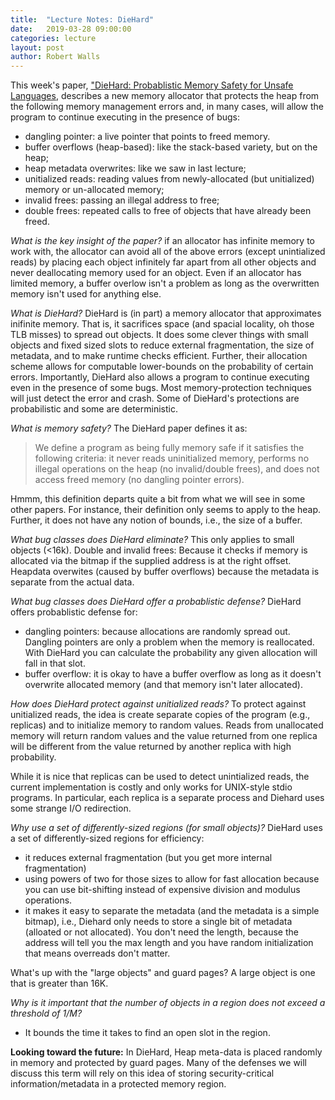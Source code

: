```yaml
---
title:  "Lecture Notes: DieHard"
date:   2019-03-28 09:00:00
categories: lecture 
layout: post
author: Robert Walls
---
```


This week's paper, ["DieHard: Probablistic Memory Safety for Unsafe
Languages][diehard],  describes a new memory allocator that protects the heap
from the following  memory management errors and, in many cases, will allow the
program to continue executing in the presence of bugs:
 - dangling pointer: a live pointer that points to freed memory.
 - buffer overflows (heap-based): like the stack-based variety, but on the
   heap;
 - heap metadata overwrites: like we saw in last lecture;
 - unitialized reads: reading values from newly-allocated (but unitialized)
   memory or un-allocated memory; 
 - invalid frees: passing an illegal address to free;
 - double frees: repeated calls to free of objects that have already been
   freed.  


[diehard]:/papers/diehard.pdf


*What is the key insight of the paper?* if an allocator has infinite memory to
work with, the allocator can avoid all of the above errors (except unintialized
reads) by placing each object infinitely far apart from all other objects and
never deallocating memory used for an object. Even if an allocator has limited
memory, a buffer overlow isn't a problem as long as the overwritten memory
isn't used for anything else. 


*What is DieHard?* DieHard is (in part) a memory allocator that approximates
inifinite memory. That is, it sacrifices space (and spacial locality, oh those
TLB misses) to spread out objects. It does some clever things with small
objects and fixed sized slots to reduce external fragmentation, the size of
metadata, and to make runtime checks efficient.  Further, their  allocation
scheme allows for computable lower-bounds on the probability of certain errors.
Importantly, DieHard also allows a program to continue executing even in the
presence of some bugs. Most memory-protection techniques will just detect the
error and crash. Some of DieHard's protections are probabilistic and some are
deterministic.

*What is memory safety?*  The DieHard paper defines it as:

> We define a program as being fully memory safe if it satisfies the following
> criteria: it never reads uninitialized memory, performs no illegal operations
> on the heap (no invalid/double frees), and does not access freed memory (no
> dangling pointer errors).

Hmmm, this definition departs quite a bit from what we will see in some other
papers. For instance, their definition only seems to apply to the heap.
Further, it does not have any notion of bounds, i.e., the size of a buffer.


*What bug classes does DieHard eliminate?* This only applies to small objects
(<16k). Double and invalid frees: Because it checks if memory is allocated via
the bitmap if the supplied address is at the right offset. Heapdata overwites
(caused by buffer overflows) because the metadata is separate from the actual
data.

*What bug classes does DieHard offer a probablistic defense?* DieHard offers
probablistic defense for:
 - dangling pointers: because allocations are randomly spread out. Dangling
   pointers are only a problem when the memory is reallocated. With DieHard
you can calculate the probability any given allocation will fall in that slot.  
 - buffer overflow: it is okay to have a buffer overflow as long as it doesn't
   overwrite allocated memory (and that memory isn't later allocated).  


*How does DieHard protect against unitialized reads?* To protect against
unitialized reads, the idea is create separate copies of the program (e.g.,
replicas) and to initialize memory to random values. Reads from  unallocated
memory will return random values and the value returned from one replica will
be  different from the value returned by another replica with high probability. 

While it is nice that replicas can be used to detect unintialized reads, the
current implementation is costly and only works for UNIX-style stdio programs.
In particular, each replica is a separate process and Diehard uses some strange
I/O redirection.  


*Why use a set of differently-sized regions (for small objects)?* DieHard uses
a set of differently-sized regions for efficiency:
 - it reduces external fragmentation (but you get more internal fragmentation)
 - using powers of two for those sizes to allow for fast allocation because you
   can use bit-shifting instead of expensive division and modulus operations. 
 - it makes it easy to separate the metadata (and the metadata is a simple
   bitmap), i.e., Diehard only needs to store a single bit of metadata
(alloated or not allocated). You don't need the length, because the address
will tell you the max length and you have random initialization that means
overreads don't matter. 


What's up with the "large objects" and guard pages? A large object is one that
is greater than 16K.


*Why is it important that the number of objects in a region does not exceed a
threshold of 1/M?* 
 - It bounds the time it takes to find an open slot in the region.


**Looking toward the future:** In DieHard, Heap meta-data is placed randomly in
memory and protected by guard pages. Many of the defenses we will discuss this
term will rely on  this idea of storing security-critical information/metadata
in a protected memory region.

